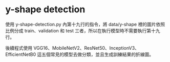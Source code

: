 # y-shape detection
使用 y-shape-detection.py 內第十九行的指令，將 data/y-shape 裡的圖片依照比例分成 train、validation 和 test 三者，所以在執行模型時不需要執行第十九行。

後續程式使用 VGG16、MobileNetV2、ResNet50、InceptionV3、EfficientNetB0 這五個常見的模型去做分類，並且生成訓練結果的折線圖。